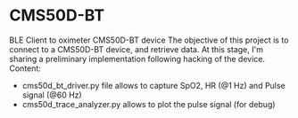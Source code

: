 # CMS50D-BT
BLE Client to oximeter CMS50D-BT device
The objective of this project is to connect to a CMS50D-BT device, and retrieve data.
At this stage, I'm sharing a preliminary implementation following hacking of the device.
Content:
- cms50d_bt_driver.py file allows to capture SpO2, HR (@1 Hz) and Pulse signal (@60 Hz)
- cms50d_trace_analyzer.py allows to plot the pulse signal (for debug)
